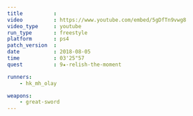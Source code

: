 ```yaml
---
title          :
video          : https://www.youtube.com/embed/5gDfTn9vwg8
video_type     : youtube
run_type       : freestyle
platform       : ps4
patch_version  :
date           : 2018-08-05
time           : 03'25"57
quest          : 9★-relish-the-moment

runners:
    - hk_mh_olay

weapons:
    - great-sword
---
```

